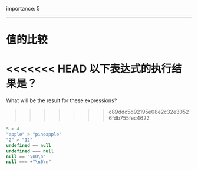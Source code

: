 importance: 5

---

# 值的比较

<<<<<<< HEAD
以下表达式的执行结果是？
=======
What will be the result for these expressions?
>>>>>>> c89ddc5d92195e08e2c32e30526fdb755fec4622

```js no-beautify
5 > 4
"apple" > "pineapple"
"2" > "12"
undefined == null
undefined === null
null == "\n0\n"
null === +"\n0\n"
```


